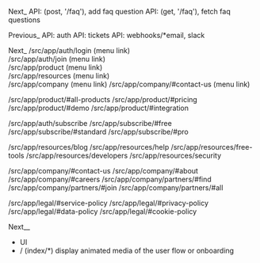 Next_
API: (post, '/faq'), add faq question
API: (get, '/faq'), fetch faq questions 

Previous_
API: auth
API: tickets
API: webhooks/*email, slack

Next_ 
/src/app/auth/login    (menu link)   
/src/app/auth/join     (menu link)   
/src/app/product       (menu link)  
/src/app/resources     (menu link)   
/src/app/company       (menu link) 
/src/app/company/#contact-us (menu link) 

/src/app/product/#all-products
/src/app/product/#pricing
/src/app/product/#demo
/src/app/product/#integration

/src/app/auth/subscribe
/src/app/subscribe/#free
/src/app/subscribe/#standard
/src/app/subscribe/#pro

/src/app/resources/blog
/src/app/resources/help
/src/app/resources/free-tools
/src/app/resources/developers
/src/app/resources/security

/src/app/company/#contact-us
/src/app/company/#about
/src/app/company/#careers
/src/app/company/partners/#find
/src/app/company/partners/#join
/src/app/company/partners/#all

/src/app/legal/#service-policy
/src/app/legal/#privacy-policy
/src/app/legal/#data-policy
/src/app/legal/#cookie-policy

Next__ 
- UI
- / (index/*)
display animated media of the user flow or onboarding
